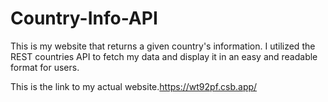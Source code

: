 # Country-Info-API

This is my website that returns a given country's information. I utilized the REST countries API to fetch my data and display it in an easy and readable format for users.

This is the link to my actual website.https://wt92pf.csb.app/
